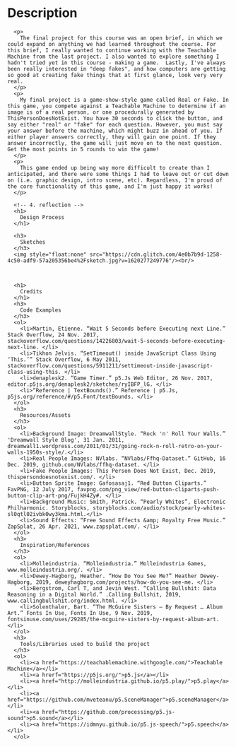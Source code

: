 <h1>
        Description
      </h1>

      <p>
        The final project for this course was an open brief, in which we could expand on anything we had learned throughout the course. For this brief, I really wanted to continue working with the Teachable Machine from the last project. I also wanted to explore something I hadn't tried yet in this course - making a game.  Lastly, I've always been really interested in "deep fakes", and how computers are getting so good at creating fake things that at first glance, look very very real. 
      </p>
      <p>
        My final project is a game-show-style game called Real or Fake. In this game, you compete against a Teachable Machine to determine if an image is of a real person, or one procedurally generated by ThisPersonDoesNotExist. You have 30 seconds to click the button, and say either "real" or "fake" for each question. However, you must say your answer before the machine, which might buzz in ahead of you. If either player answers correctly, they will gain one point. If they answer incorrectly, the game will just move on to the next question. Get the most points in 5 rounds to win the game! 
      </p>
      <p>
        This game ended up being way more difficult to create than I anticipated, and there were some things I had to leave out or cut down on (i.e. graphic design, intro scene, etc). Regardless, I'm proud of the core functionality of this game, and I'm just happy it works!
      </p>

      <!-- 4. reflection -->
      <h1>
        Design Process
      </h1>
      
      <h3>
        Sketches
      </h3>
      <img style="float:none" src="https://cdn.glitch.com/4e0b7b9d-1258-4c50-adf9-57a205356be4%2Fsketch.jpg?v=1620277249776"/><br/>

      

      <h1>
        Credits
      </h1>
      <h3>
        Code Examples
      </h3>
      <ol>
        <li>Martin, Etienne. “Wait 5 Seconds before Executing next Line.” Stack Overflow, 24 Nov. 2017, stackoverflow.com/questions/14226803/wait-5-seconds-before-executing-next-line. </li>
        <li>Tikhon Jelvis. “SetTimeout() inside JavaScript Class Using ‘This.’” Stack Overflow, 6 May 2011, stackoverflow.com/questions/5911211/settimeout-inside-javascript-class-using-this. </li>
        <li>denaplesk2. “Game Timer.” p5.Js Web Editor, 26 Nov. 2017, editor.p5js.org/denaplesk2/sketches/ryIBFP_lG. </li>
        <li>“Reference | TextBounds().” Reference | p5.Js, p5js.org/reference/#/p5.Font/textBounds. </li>
      </ol>
      <h3>
        Resources/Assets
      </h3>
      <ol>
        <li>Background Image: DreamwallStyle. “Rock 'n' Roll Your Walls.” 'Dreamwall Style Blog', 31 Jan. 2011, dreamwall1.wordpress.com/2011/01/31/going-rock-n-roll-retro-on-your-walls-1950s-style/.</li>
        <li>Real People Images: NVlabs. “NVlabs/Ffhq-Dataset.” GitHub, 16 Dec. 2019, github.com/NVlabs/ffhq-dataset. </li>
        <li>Fake People Images: This Person Does Not Exist, Dec. 2019, thispersondoesnotexist.com/. </li>
        <li>Button Sprite Image: Gafosasaj1. “Red Button Cliparts.” FavPNG, 12 July 2017, favpng.com/png_view/red-button-cliparts-push-button-clip-art-png/FujkH4Zy#. </li>
        <li>Background Music: Smith, Patrick. “Pearly Whites”, Electronic Philharmonic. Storyblocks, storyblocks.com/audio/stock/pearly-whites-sl0qtl02ivbk0wy3kma.html.</li>
        <li>Sound Effects: “Free Sound Effects &amp; Royalty Free Music.” ZapSplat, 26 Apr. 2021, www.zapsplat.com/. </li>
      </ol>
      <h3>
        Inspiration/References
      </h3>
      <ol>
        <li>Molleindustria. “Molleindustria.” Molleindustria Games, www.molleindustria.org/. </li>
        <li>Dewey-Hagborg, Heather. “How Do You See Me?” Heather Dewey-Hagborg, 2019, deweyhagborg.com/projects/how-do-you-see-me. </li>
        <li>Bergstrom, Carl T, and Jevin West. “Calling Bullshit: Data Reasoning in a Digital World.” .Calling Bullshit, 2019, www.callingbullshit.org/index.html. </li>
        <li>Solenthaler, Bart. “The McGuire Sisters – By Request … Album Art.” Fonts In Use, Fonts In Use, 9 Nov. 2019, fontsinuse.com/uses/29285/the-mcguire-sisters-by-request-album-art. </li>
      </ol>
      <h3>
        Tools/Libraries used to build the project
      </h3>
      <ol>
        <li><a href="https://teachablemachine.withgoogle.com/">Teachable Machine</a></li>
        <li><a hrerf="https://p5js.org/">p5.js</a></li>
        <li><a href="http://molleindustria.github.io/p5.play/">p5.play</a></li>
        <li><a href="https://github.com/mveteanu/p5.SceneManager">p5.sceneManager</a></li>
        <li><a href="https://github.com/processing/p5.js-sound">p5.sound</a></li>
        <li><a href="https://idmnyu.github.io/p5.js-speech/">p5.speech</a></li>
      </ol>